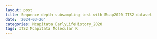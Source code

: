 ```yaml
---
layout: post
title: Sequence depth subsampling test with Mcap2020 ITS2 dataset
date: '2024-03-26'
categories: Mcapitata_EarlyLifeHistory_2020
tags: ITS2 Mcapitata Molecular R
---
```

